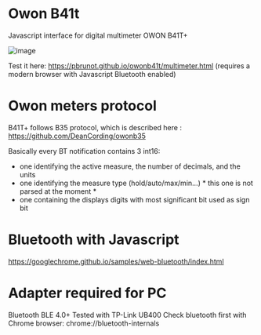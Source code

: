 # Owon B41t
Javascript interface for digital multimeter OWON B41T+

![image](https://user-images.githubusercontent.com/6236243/200131687-11283062-98c7-4b59-a025-8eb366b6384b.png)

Test it here: https://pbrunot.github.io/owonb41t/multimeter.html (requires a modern browser with Javascript Bluetooth enabled)

# Owon meters protocol
B41T+ follows B35 protocol, which is described here : https://github.com/DeanCording/owonb35

Basically every BT notification contains 3 int16:
- one identifying the active measure, the number of decimals, and the units
- one identifying the measure type (hold/auto/max/min...) * this one is not parsed at the moment *
- one containing the displays digits with most significant bit used as sign bit 

# Bluetooth with Javascript
https://googlechrome.github.io/samples/web-bluetooth/index.html

# Adapter required for PC
Bluetooth BLE 4.0+
Tested with TP-Link UB400
Check bluetooth first with Chrome browser: chrome://bluetooth-internals

